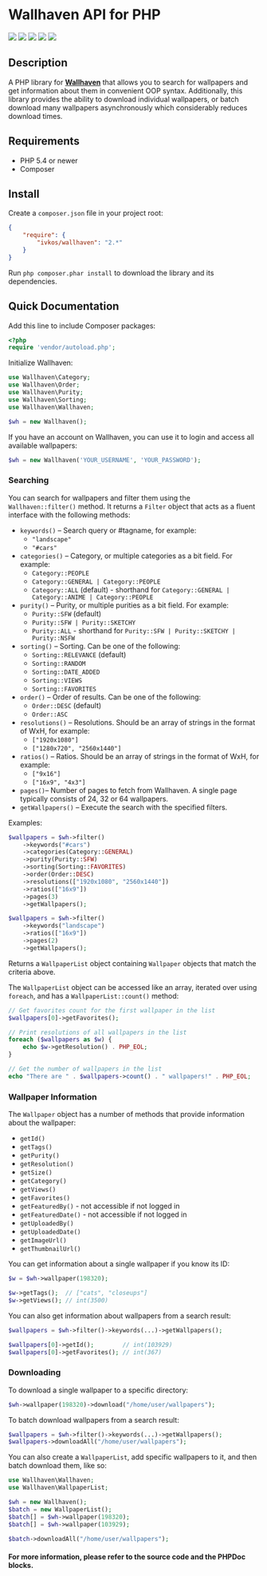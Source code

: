 Wallhaven API for PHP
===================
[![](https://img.shields.io/packagist/v/ivkos/wallhaven.svg?style=flat-square)](https://packagist.org/packages/ivkos/wallhaven)
[![](https://img.shields.io/packagist/dt/ivkos/wallhaven.svg?style=flat-square)](https://packagist.org/packages/ivkos/wallhaven)
[![](https://img.shields.io/scrutinizer/g/ivkos/Wallhaven.svg?style=flat-square)](https://scrutinizer-ci.com/g/ivkos/Wallhaven)
[![](https://img.shields.io/codeclimate/github/ivkos/Wallhaven.svg?style=flat-square)](https://codeclimate.com/github/ivkos/Wallhaven)
[![](https://img.shields.io/github/license/ivkos/Wallhaven.svg?style=flat-square)](LICENSE)

## Description
A PHP library for **[Wallhaven](https://wallhaven.cc)** that allows you to search for wallpapers and get information
about them in convenient OOP syntax. Additionally, this library provides the ability to download individual
wallpapers, or batch download many wallpapers asynchronously which considerably reduces download times.

## Requirements
* PHP 5.4 or newer
* Composer

## Install
Create a `composer.json` file in your project root:
```json
{
    "require": {
        "ivkos/wallhaven": "2.*"
    }
}
```

Run `php composer.phar install` to download the library and its dependencies.

## Quick Documentation
Add this line to include Composer packages:
```php
<?php
require 'vendor/autoload.php';
```

Initialize Wallhaven:
```php
use Wallhaven\Category;
use Wallhaven\Order;
use Wallhaven\Purity;
use Wallhaven\Sorting;
use Wallhaven\Wallhaven;

$wh = new Wallhaven();
```

If you have an account on Wallhaven, you can use it to login and access all available wallpapers:
```php
$wh = new Wallhaven('YOUR_USERNAME', 'YOUR_PASSWORD');
```

### Searching
You can search for wallpapers and filter them using the `Wallhaven::filter()` method. It returns a `Filter` object that acts as a fluent interface with the following methods:

 - `keywords()` – Search query or #tagname, for example:
	 -  `"landscape"`
	 -  `"#cars"`
 - `categories()` – Category, or multiple categories as a bit field. For example:
	 - `Category::PEOPLE` 
	 - `Category::GENERAL | Category::PEOPLE`
	 - `Category::ALL` (default) - shorthand for `Category::GENERAL | Category::ANIME | Category::PEOPLE`
 - `purity()` – Purity, or multiple purities as a bit field. For example:
	 - `Purity::SFW` (default)
	 - `Purity::SFW | Purity::SKETCHY`
	 - `Purity::ALL` - shorthand for `Purity::SFW | Purity::SKETCHY | Purity::NSFW`
 - `sorting()` – Sorting. Can be one of the following:
	 - `Sorting::RELEVANCE` (default)
	 - `Sorting::RANDOM`
	 - `Sorting::DATE_ADDED`
	 - `Sorting::VIEWS`
	 - `Sorting::FAVORITES`
 - `order()` – Order of results. Can be one of the following:
	 - `Order::DESC` (default)
	 - `Order::ASC`
 - `resolutions()` – Resolutions. Should be an array of strings in the format of WxH, for example:
	 - `["1920x1080"]`
	 - `["1280x720", "2560x1440"]`
 - `ratios()` – Ratios. Should be an array of strings in the format of WxH, for example:
	 - `["9x16"]`
	 - `["16x9", "4x3"]`
 - `pages()`– Number of pages to fetch from Wallhaven. A single page typically consists of 24, 32 or 64 wallpapers.
 - `getWallpapers()` – Execute the search with the specified filters.

Examples:
```php
$wallpapers = $wh->filter()
	->keywords("#cars")
	->categories(Category::GENERAL)
	->purity(Purity::SFW)
	->sorting(Sorting::FAVORITES)
	->order(Order::DESC)
	->resolutions(["1920x1080", "2560x1440"])
	->ratios(["16x9"])
	->pages(3)
	->getWallpapers();
```

```php
$wallpapers = $wh->filter()
	->keywords("landscape")
	->ratios(["16x9"])
	->pages(2)
	->getWallpapers();
```
Returns a `WallpaperList` object containing `Wallpaper` objects that match the criteria above.

The `WallpaperList` object can be accessed like an array, iterated over using `foreach`, and has a `WallpaperList::count()` method:
```php
// Get favorites count for the first wallpaper in the list
$wallpapers[0]->getFavorites();

// Print resolutions of all wallpapers in the list
foreach ($wallpapers as $w) {
	echo $w->getResolution() . PHP_EOL;
}

// Get the number of wallpapers in the list
echo "There are " . $wallpapers->count() . " wallpapers!" . PHP_EOL;
```

### Wallpaper Information
The `Wallpaper` object has a number of methods that provide information about the wallpaper:

- `getId()`
- `getTags()`
- `getPurity()`
- `getResolution()`
- `getSize()`
- `getCategory()`
- `getViews()`
- `getFavorites()`
- `getFeaturedBy()` - not accessible if not logged in
- `getFeaturedDate()` - not accessible if not logged in
- `getUploadedBy()`
- `getUploadedDate()`
- `getImageUrl()`
- `getThumbnailUrl()`

You can get information about a single wallpaper if you know its ID:
```php
$w = $wh->wallpaper(198320);

$w->getTags();  // ["cats", "closeups"]
$w->getViews(); // int(3500)
```

You can also get information about wallpapers from a search result:
```php
$wallpapers = $wh->filter()->keywords(...)->getWallpapers();

$wallpapers[0]->getId();        // int(103929)
$wallpapers[0]->getFavorites(); // int(367)
```

### Downloading
To download a single wallpaper to a specific directory:
```php
$wh->wallpaper(198320)->download("/home/user/wallpapers");
```

To batch download wallpapers from a search result:
```php
$wallpapers = $wh->filter()->keywords(...)->getWallpapers();
$wallpapers->downloadAll("/home/user/wallpapers");
```

You can also create a `WallpaperList`, add specific wallpapers to it, and then batch download them, like so:
```php
use Wallhaven\Wallhaven;
use Wallhaven\WallpaperList;

$wh = new Wallhaven();
$batch = new WallpaperList();
$batch[] = $wh->wallpaper(198320);
$batch[] = $wh->wallpaper(103929);

$batch->downloadAll("/home/user/wallpapers");
```


#### For more information, please refer to the source code and the PHPDoc blocks.
